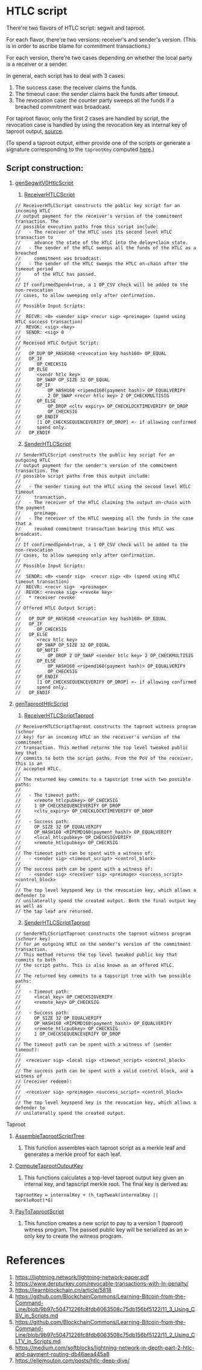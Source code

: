 

# HTLC script

There're two flavors of HTLC script: segwit and taproot. 

For each flavor, there're two versions: receiver's and sender's version.
(This is in order to ascribe blame for commitment transactions.)

For each version, there're two cases depending on whether the local party is a receiver or a sender.

In general, each script has to deal with 3 cases:

1. The success case: the receiver claims the funds.
2. The timeout case: the sender claims back the funds after timeout.
3. The revocation case: the counter party sweeps all the funds if a breached commitment was broadcast.

For taproot flavor, only the first 2 cases are handled by script, the revocation case is handled by using the revocation key as internal key of taproot output, [source](https://github.com/lightningnetwork/lnd/blob/15c7686830934dc6deb063e9a4f014a76ed7649d/input/script_utils.go#L745).

(To spend a taproot output, either provide one of the scripts or generate a signature corresponding to the `taprootKey` computed [here](https://github.com/btcsuite/btcd/blob/8b2f43e9cee2b90e5456c2f928386832a4ca51f2/txscript/taproot.go#L244).)


## Script construction:

1. [genSegwitV0HtlcScript](https://github.com/lightningnetwork/lnd/blob/b575460bca291681364e55ffb8e553ef73db920b/lnwallet/commitment.go#L1004)
   1. [ReceiverHTLCScript](https://github.com/lightningnetwork/lnd/blob/b575460bca291681364e55ffb8e553ef73db920b/input/script_utils.go#L961)

    ```golang
    // ReceiverHTLCScript constructs the public key script for an incoming HTLC
    // output payment for the receiver's version of the commitment transaction. The
    // possible execution paths from this script include:
    //   - The receiver of the HTLC uses its second level HTLC transaction to
    //     advance the state of the HTLC into the delay+claim state.
    //   - The sender of the HTLC sweeps all the funds of the HTLC as a breached
    //     commitment was broadcast.
    //   - The sender of the HTLC sweeps the HTLC on-chain after the timeout period
    //     of the HTLC has passed.
    //
    // If confirmedSpend=true, a 1 OP_CSV check will be added to the non-revocation
    // cases, to allow sweeping only after confirmation.
    //    
    // Possible Input Scripts:
    //
    //	RECVR: <0> <sender sig> <recvr sig> <preimage> (spend using HTLC success transaction)
    //	REVOK: <sig> <key>
    //	SENDR: <sig> 0
    //
    // Received HTLC Output Script:
    //
    //	 OP_DUP OP_HASH160 <revocation key hash160> OP_EQUAL
    //	 OP_IF
    //	 	OP_CHECKSIG
    //	 OP_ELSE
    //		<sendr htlc key>
    //		OP_SWAP OP_SIZE 32 OP_EQUAL
    //		OP_IF
    //		    OP_HASH160 <ripemd160(payment hash)> OP_EQUALVERIFY
    //		    2 OP_SWAP <recvr htlc key> 2 OP_CHECKMULTISIG
    //		OP_ELSE
    //		    OP_DROP <cltv expiry> OP_CHECKLOCKTIMEVERIFY OP_DROP
    //		    OP_CHECKSIG
    //		OP_ENDIF
    //		[1 OP_CHECKSEQUENCEVERIFY OP_DROP] <- if allowing confirmed
    //		spend only.
    //	 OP_ENDIF
    ```

   2. [SenderHTLCScript](https://github.com/lightningnetwork/lnd/blob/b575460bca291681364e55ffb8e553ef73db920b/input/script_utils.go#L330)

    ```golang
    // SenderHTLCScript constructs the public key script for an outgoing HTLC
    // output payment for the sender's version of the commitment transaction. The
    // possible script paths from this output include:
    //
    //   - The sender timing out the HTLC using the second level HTLC timeout
    //     transaction.
    //   - The receiver of the HTLC claiming the output on-chain with the payment
    //     preimage.
    //   - The receiver of the HTLC sweeping all the funds in the case that a
    //     revoked commitment transaction bearing this HTLC was broadcast.
    //
    // If confirmedSpend=true, a 1 OP_CSV check will be added to the non-revocation
    // cases, to allow sweeping only after confirmation.
    //    
    // Possible Input Scripts:
    //
    //	SENDR: <0> <sendr sig>  <recvr sig> <0> (spend using HTLC timeout transaction)
    //	RECVR: <recvr sig>  <preimage>
    //	REVOK: <revoke sig> <revoke key>
    //	 * receiver revoke
    //
    // Offered HTLC Output Script:
    //
    //	 OP_DUP OP_HASH160 <revocation key hash160> OP_EQUAL
    //	 OP_IF
    //		OP_CHECKSIG
    //	 OP_ELSE
    //		<recv htlc key>
    //		OP_SWAP OP_SIZE 32 OP_EQUAL
    //		OP_NOTIF
    //		    OP_DROP 2 OP_SWAP <sender htlc key> 2 OP_CHECKMULTISIG
    //		OP_ELSE
    //		    OP_HASH160 <ripemd160(payment hash)> OP_EQUALVERIFY
    //		    OP_CHECKSIG
    //		OP_ENDIF
    //		[1 OP_CHECKSEQUENCEVERIFY OP_DROP] <- if allowing confirmed
    //		spend only.
    //	 OP_ENDIF
    ```

5. [genTaprootHtlcScript](https://github.com/lightningnetwork/lnd/blob/b575460bca291681364e55ffb8e553ef73db920b/lnwallet/commitment.go#L1078)
   1. [ReceiverHTLCScriptTaproot](https://github.com/lightningnetwork/lnd/blob/15c7686830934dc6deb063e9a4f014a76ed7649d/input/script_utils.go#L1348)

    ```golang
    // ReceiverHTLCScriptTaproot constructs the taproot witness program (schnor
    // key) for an incoming HTLC on the receiver's version of the commitment
    // transaction. This method returns the top level tweaked public key that
    // commits to both the script paths. From the PoV of the receiver, this is an
    // accepted HTLC.
    //    
    // The returned key commits to a tapscript tree with two possible paths:
    //
    //   - The timeout path:
    //     <remote_htlcpubkey> OP_CHECKSIG
    //     1 OP_CHECKSEQUENCEVERIFY OP_DROP
    //     <cltv_expiry> OP_CHECKLOCKTIMEVERIFY OP_DROP
    //
    //   - Success path:
    //     OP_SIZE 32 OP_EQUALVERIFY
    //     OP_HASH160 <RIPEMD160(payment_hash)> OP_EQUALVERIFY
    //     <local_htlcpubkey> OP_CHECKSIGVERIFY
    //     <remote_htlcpubkey> OP_CHECKSIG
    //
    // The timeout path can be spent with a witness of:
    //   - <sender sig> <timeout_script> <control_block>
    //
    // The success path can be spent with a witness of:
    //   - <sender sig> <receiver sig> <preimage> <success_script> <control_block>
    //
    // The top level keyspend key is the revocation key, which allows a defender to
    // unilaterally spend the created output. Both the final output key as well as
    // the tap leaf are returned.
    ```

    2. [SenderHTLCScriptTaproot](https://github.com/lightningnetwork/lnd/blob/15c7686830934dc6deb063e9a4f014a76ed7649d/input/script_utils.go#L789)

    ```golang
    // SenderHTLCScriptTaproot constructs the taproot witness program (schnorr key)
    // for an outgoing HTLC on the sender's version of the commitment transaction.
    // This method returns the top level tweaked public key that commits to both
    // the script paths. This is also known as an offered HTLC.
    //    
    // The returned key commits to a tapscript tree with two possible paths:
    //
    //   - Timeout path:
    //     <local_key> OP_CHECKSIGVERIFY
    //     <remote_key> OP_CHECKSIG
    //
    //   - Success path:
    //     OP_SIZE 32 OP_EQUALVERIFY
    //     OP_HASH160 <RIPEMD160(payment_hash)> OP_EQUALVERIFY
    //     <remote_htlcpubkey> OP_CHECKSIG
    //     1 OP_CHECKSEQUENCEVERIFY OP_DROP
    //
    // The timeout path can be spent with a witness of (sender timeout):
    //
    //	<receiver sig> <local sig> <timeout_script> <control_block>
    //
    // The success path can be spent with a valid control block, and a witness of
    // (receiver redeem):
    //
    //	<receiver sig> <preimage> <success_script> <control_block>
    //
    // The top level keyspend key is the revocation key, which allows a defender to
    // unilaterally spend the created output.
    ```

Taproot

1. [AssembleTaprootScriptTree](https://github.com/btcsuite/btcd/blob/8b2f43e9cee2b90e5456c2f928386832a4ca51f2/txscript/taproot.go#L623)
    1. This function assembles each taproot script as a merkle leaf and generates a merkle proof for each leaf.
2. [ComputeTaprootOutputKey](https://github.com/btcsuite/btcd/blob/8b2f43e9cee2b90e5456c2f928386832a4ca51f2/txscript/taproot.go#L244)
    1. This functions calculates a top-level taproot output key given an internal key, and tapscript merkle root. The final key is derived as:

    ```golang
    taprootKey = internalKey + (h_tapTweak(internalKey || merkleRoot)*G)
    ```

3. [PayToTaprootScript](https://github.com/lightningnetwork/lnd/blob/15c7686830934dc6deb063e9a4f014a76ed7649d/input/taproot.go#L143)
   1. This function creates a new script to pay to a version 1 (taproot) witness program. The passed public key will be serialized as an x-only key to create the witness program.


# References
1. https://lightning.network/lightning-network-paper.pdf
2. https://www.derpturkey.com/revocable-transactions-with-ln-penalty/
3. https://learnblockchain.cn/article/5818
4. https://github.com/BlockchainCommons/Learning-Bitcoin-from-the-Command-Line/blob/9b97c50471226fc8fdb6063508c75db156bf5122/11_3_Using_CSV_in_Scripts.md
5. https://github.com/BlockchainCommons/Learning-Bitcoin-from-the-Command-Line/blob/9b97c50471226fc8fdb6063508c75db156bf5122/11_2_Using_CLTV_in_Scripts.md
6. https://medium.com/softblocks/lightning-network-in-depth-part-2-htlc-and-payment-routing-db46aea445a8
7. https://ellemouton.com/posts/htlc-deep-dive/